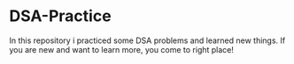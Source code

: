 # DSA-Practice
In this repository i practiced some DSA problems and learned new things. If you are new and want to learn more, you come to right place!
